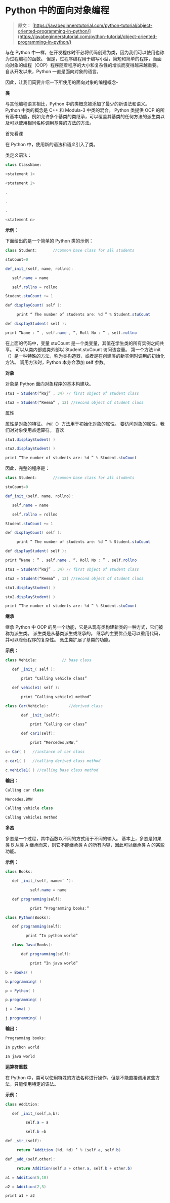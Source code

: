 # Python 中的面向对象编程

> 原文： [https://javabeginnerstutorial.com/python-tutorial/object-oriented-programming-in-python/](https://javabeginnerstutorial.com/python-tutorial/object-oriented-programming-in-python/)

与在 Python 中一样，在开发程序时不必将代码创建为类，因为我们可以使用也称为过程编程的函数。 但是，过程序编程用于编写小型，简短和简单的程序，而面向对象的编程（OOP）程序随着程序的大小和复杂性的增长而变得越来越重要。 自从开发以来，Python 一直是面向对象的语言。

因此，让我们简要介绍一下所使用的面向对象的编程概念-

**类**

与其他编程语言相比，Python 中的类概念被添加了最少的新语法和语义。 Python 中类的概念是 C++ 和 Modula-3 中类的混合。 Python 类提供 OOP 的所有基本功能，例如允许多个基类的类继承，可以覆盖其基类的任何方法的派生类以及可以使用相同名称调用基类的方法的方法。

首先看课

在 Python 中，使用新的语法和语义引入了类。

类定义语法：

```java
class ClassName:

<statement 1>

<statement 2>

.

.

.

<statement n>
```

**示例**：

下面给出的是一个简单的 Python 类的示例：

```java
class Student:       //common base class for all students

stuCount=0

def_init_(self, name, rollno):

   self.name = name

   self.rollno = rollno

Student.stuCount += 1

def displayCount( self ):

     print “ The number of students are: %d ” % Student.stuCount

def displayStudent( self ):

print “Name : ” , self.name , “, Roll No : ” , self.rollno
```

在上面的代码中，变量 stuCount 是一个类变量，其值在学生类的所有实例之间共享。 可以从类内部或类外部以 Student.stuCount 访问该变量。 第一个方法 init（）是一种特殊的方法，称为类构造器，或者是在创建类的新实例时调用的初始化方法。 调用方法时，Python 本身会添加 self 参数。

**对象**

对象是 Python 面向对象程序的基本构建块。

```java
stu1 = Student(“Raj” , 34) // first object of student class

stu2 = Student(“Reema” , 12) //second object of student class
```

属性

属性是对象的特征。 _init_（）方法用于初始化对象的属性。 要访问对象的属性，我们对对象使用点运算符。 喜欢

```java
stu1.displayStudent( )

stu2.displayStudent( )

print “The number of students are: %d ” % Student.stuCount
```

因此，完整的程序是：

```java
class Student:       //common base class for all students

stuCount=0

def_init_(self, name, rollno):

   self.name = name

   self.rollno = rollno

Student.stuCount += 1

def displayCount( self ):

     print “ The number of students are: %d ” % Student.stuCount

def displayStudent( self ):

print “Name : ” , self.name , “, Roll No : ” , self.rollno

stu1 = Student(“Raj” , 34) // first object of student class

stu2 = Student(“Reema” , 12) //second object of student class

stu1.displayStudent( )

stu2.displayStudent( )

print “The number of students are: %d ” % Student.stuCount
```

**继承**

继承 Python 中 OOP 的另一个功能，它是从现有类构建新类的一种方式，它们被称为派生类。 派生类是从基类派生或继承的。 继承的主要优点是可以重用代码，并可以降低程序的复杂性。 派生类扩展了基类的功能。

**示例：**

```java
class Vehicle:           // base class

   def _init_( self ):

       print “Calling vehicle class”

   def vehicle1( self ):

       print “Calling vehicle1 method”

class Car(Vehicle):         //derived class

       def _init_(self):

           print “Calling car class”

       def car1(self):

           print “Mercedes,BMW,”

c= Car( )   //instance of car class

c.car1( )   //calling derived class method

c.vehicle1( ) //calling base class method
```

**输出**：

```java
Calling car class

Mercedes,BMW

Calling vehicle class

Calling vehicle1 method
```

**多态**

多态是一个过程，其中函数以不同的方式用于不同的输入。 基本上，多态是如果类 B 从类 A 继承而来，则它不能继承类 A 的所有内容，因此可以继承类 A 的某些功能。

**示例：**

```java
class Books:

   def _init_(self, name=‘ ’):

           self.name = name

   def programming(self):

           print “Programming books:”

class Python(Books):

   def programming(self):

         print “In python world”

   class Java(Books):

       def programming(self):

           print “In java world”

b = Books( )

b.programming( )

p = Python( )

p.programming( )

j = Java( )

j.programming( )
```

**输出：**

```java
Programming books:

In python world

In java world
```

**运算符重载**

在 Python 中，类可以使用特殊的方法名称进行操作，但是不能直接调用这些方法，只能使用特定的语法。

**示例：**

```java
class Addition:

   def _init_(self,a,b):

         self.a = a

         self.b =b

def _str_(self):

     return ‘Addition (%d, %d) ’ % (self.a, self.b)

def _add_(self,other):

     return Addition(self.a + other.a, self.b + other.b)

a1 = Addition(5,10)

a2 = Addition(2,3)

print a1 + a2
```